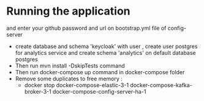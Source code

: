 # Running the application

and enter your github password and url on bootstrap.yml file of config-server
- create database and schema 'keycloak' with user , create user postgres for analytics service 
and create schema 'analytics' on default database postgres
- Then run mvn install -DskipTests command
- Then run docker-compose up command in docker-compose folder
- Remove some duplicates to free memory :
  -  docker stop docker-compose-elastic-3-1 docker-compose-kafka-broker-3-1 docker-compose-config-server-ha-1
